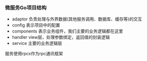 ### 微服务Go项目结构

* adaptor 负责处理与外界数据(其他服务调用、数据库、缓存等)的交互
* config 表示项目中的配置
* components 表示业务组件，我们主要的业务逻辑都在这里
* handler view层，处理参数绑定，返回值的封装逻辑
* service 主要的业务逻辑层


服务使用rpcx作为rpc通讯框架